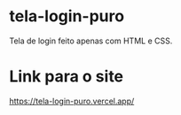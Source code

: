 # tela-login-puro
Tela de login feito apenas com HTML e CSS.
# Link para o site
https://tela-login-puro.vercel.app/
